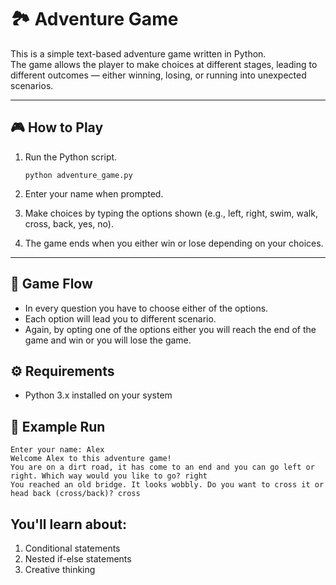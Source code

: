 # 🏞️ Adventure Game

This is a simple text-based adventure game written in Python.  
The game allows the player to make choices at different stages, leading to different outcomes — either winning, losing, or running into unexpected scenarios.  

---

## 🎮 How to Play

1. Run the Python script.
   
   ```
   python adventure_game.py
   ```
3. Enter your name when prompted.
4. Make choices by typing the options shown (e.g., left, right, swim, walk, cross, back, yes, no).
5. The game ends when you either win or lose depending on your choices.

---

## 🧭 Game Flow

- In every question you have to choose either of the options.
- Each option will lead you to different scenario.
- Again, by opting one of the options either you will reach the end of the game and win or you will lose the game.


## ⚙️ Requirements

- Python 3.x installed on your system


## 📌 Example Run

```
Enter your name: Alex  
Welcome Alex to this adventure game!  
You are on a dirt road, it has come to an end and you can go left or right. Which way would you like to go? right  
You reached an old bridge. It looks wobbly. Do you want to cross it or head back (cross/back)? cross  
```

## You'll learn about:
1. Conditional statements
2. Nested if-else statements
3. Creative thinking
